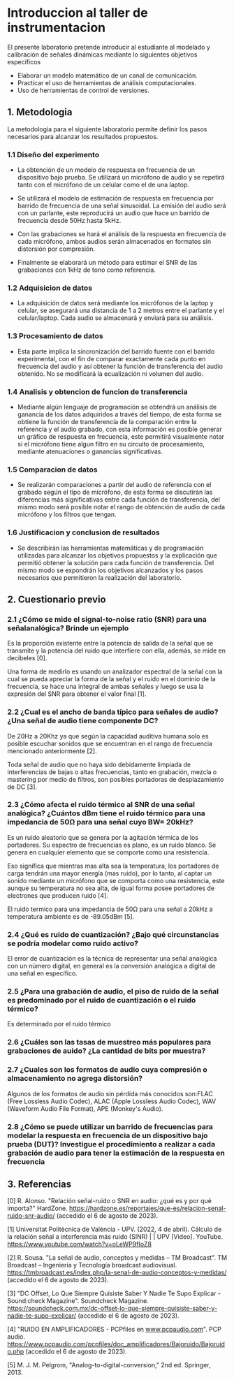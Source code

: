 # Introduccion al taller de instrumentacion

El presente laboratorio pretende introducir al estudiante al modelado y calibración de
señales dinámicas mediante lo siguientes objetivos específicos

- Elaborar un modelo matemático de un canal de comunicación.
- Practicar el uso de herramientas de análisis computacionales.
- Uso de herramientas de control de versiones.

## 1. Metodologia
La metodología para el siguiente laboratorio permite definir los pasos necesarios para alcanzar los resultados propuestos.

### 1.1 Diseño del experimento


- La obtención de un modelo de respuesta en frecuencia de un dispositivo bajo prueba. Se utilizará un micrófono de audio y se repetirá tanto con el micrófono de un celular como el de una laptop.

- Se utilizará el modelo de estimación de respuesta en frecuencia por barrido de frecuencia de una señal sinusoidal. La emisión del audio será con un parlante, este reproducirá un audio que hace un barrido de frecuencia desde 50Hz hasta 5kHz.

- Con las grabaciones se hará el análisis de la respuesta en frecuencia de cada micrófono, ambos audios serán almacenados en formatos sin distorsión por compresión.

- Finalmente se elaborará un método para estimar el SNR de las grabaciones con 1kHz de tono como referencia.

### 1.2 Adquisicion de datos
- La adquisición de datos será mediante los micrófonos de la laptop y celular, se asegurará una distancia de 1 a 2 metros entre el parlante y el celular/laptop. Cada audio se almacenará y enviará para su análisis.

### 1.3 Procesamiento de datos
- Esta parte implica la sincronización del barrido fuente con el barrido experimental, con el fin de comparar exactamente cada punto en frecuencia del audio y así obtener la función de transferencia del audio obtenido. No se modificará la ecualización ni volumen del audio.
  
### 1.4 Analisis y obtencion de funcion de transferencia
- Mediante algún lenguaje de programación se obtendrá un análisis de ganancia de los datos adquiridos a través del tiempo, de esta forma se obtiene la función de transferencia de la comparación entre la referencia y el audio grabado, con esta información es posible generar un gráfico de respuesta en frecuencia, este permitirá visualmente notar si el micrófono tiene algun filtro en su circuito de procesamiento, mediante atenuaciones o ganancias significativas.
  
### 1.5 Comparacion de datos
- Se realizarán comparaciones a partir del audio de referencia con el grabado según el tipo de micrófono, de esta forma se discutirán las diferencias más significativas entre cada función de transferencia, del mismo modo será posible notar el rango de obtención de audio de cada micrófono y los filtros que tengan.
  
### 1.6 Justificacion y conclusion de resultados
- Se describirán las herramientas matemáticas y de programación utilizadas para alcanzar los objetivos propuestos y la explicación que permitió obtener la solución para cada función de transferencia. Del mismo modo se expondrán los objetivos alcanzados y los pasos necesarios que permitieron la realización del laboratorio.

## 2. Cuestionario previo

### 2.1 ¿Cómo se mide el signal-to-noise ratio (SNR) para una señalanalógica? Brinde un ejemplo
Es la proporción existente entre la potencia de salida de la señal que se transmite y la potencia del ruido que interfiere con ella, además, se mide en decibeles [0].

Una forma de medirlo es usando un analizador espectral de la señal con la cual se pueda apreciar la forma de la señal y el ruido en el dominio de la frecuencia, se hace una integral de ambas señales y luego se usa la expresión del SNR para obtener el valor final [1].

### 2.2 ¿Cual es el ancho de banda típico para señales de audio? ¿Una señal de audio tiene componente DC?

De 20Hz a 20Khz ya que según la capacidad auditiva humana solo es posible escuchar sonidos que se encuentran en el rango de frecuencia mencionado anteriormente [2]. 

Toda señal de audio que no haya sido debidamente limpiada de interferencias de bajas o altas frecuencias, tanto en grabación, mezcla o mastering por medio de filtros, son posibles portadoras de desplazamiento de DC [3]. 

### 2.3 ¿Cómo afecta el ruido térmico al SNR de una señal analógica? ¿Cuántos dBm tiene el ruido térmico para una impedancia de 50Ω para una señal cuyo BW= 20kHz?
Es un ruido aleatorio que se genera por la agitación térmica de los portadores. Su espectro de frecuencias es plano, es un ruido blanco. Se genera en cualquier elemento que se comporte como una resistencia.

Eso significa que mientras mas alta sea la temperatura, los portadores de carga tendrán una mayor energía (mas ruido), por lo tanto, al captar un sonido mediante un micrófono que se comporta como una resistencia, este aunque su temperatura no sea alta, de igual forma posee portadores de electrones que producen ruido [4].

El ruido termico para una impedancia de 50Ω para una señal a 20kHz a temperatura ambiente es de -89.05dBm [5].

### 2.4 ¿Qué es ruido de cuantización? ¿Bajo qué circunstancias se podría modelar como ruido activo?
El error de cuantización es la técnica de representar una señal analógica con un número digital, en general es la conversión analógica a digital de una señal en específico.

### 2.5 ¿Para una grabación de audio, el piso de ruido de la señal es predominado por el ruido de cuantización o el ruido térmico?
Es determinado por el ruido térmico

### 2.6 ¿Cuáles son las tasas de muestreo más populares para grabaciones de auido? ¿La cantidad de bits por muestra?

### 2.7 ¿Cuales son los formatos de audio cuya compresión o almacenamiento no agrega distorsión?

Algunos de los formatos de audio sin pérdida más conocidos son:FLAC (Free Lossless Audio Codec), ALAC (Apple Lossless Audio Codec), WAV (Waveform Audio File Format), APE (Monkey's Audio).

### 2.8 ¿Cómo se puede utilizar un barrido de frecuencias para modelar la respuesta en frecuencia de un dispositivo bajo prueba (DUT)? Investigue el procedimiento a realizar a cada grabación de audio para tener la estimación de la respuesta en frecuencia

## 3. Referencias
[0] R. Alonso. "Relación señal-ruido o SNR en audio: ¿qué es y por qué importa?" HardZone. https://hardzone.es/reportajes/que-es/relacion-senal-ruido-snr-audio/ (accedido el 6 de agosto de 2023). 

[1] Universitat Politècnica de València - UPV. (2022, 4 de abril). Cálculo de la relación señal a interferencia más ruido (SINR) | | UPV [Video]. YouTube. https://www.youtube.com/watch?v=oLeWP9fIoZ8

[2] R. Sousa. "La señal de audio, conceptos y medidas – TM Broadcast". TM Broadcast – Ingeniería y Tecnología broadcast audiovisual. https://tmbroadcast.es/index.php/la-senal-de-audio-conceptos-y-medidas/ (accedido el 6 de agosto de 2023). 

[3] "DC Offset, Lo Que Siempre Quisiste Saber Y Nadie Te Supo Explicar - Sound:check Magazine". Soundcheck Magazine. https://soundcheck.com.mx/dc-offset-lo-que-siempre-quisiste-saber-y-nadie-te-supo-explicar/ (accedido el 6 de agosto de 2023). 

[4] "RUIDO EN AMPLIFICADORES - PCPfiles en www.pcpaudio.com". PCP audio. https://www.pcpaudio.com/pcpfiles/doc_amplificadores/Bajoruido/Bajoruido.php (accedido el 6 de agosto de 2023). 

[5] M. J. M. Pelgrom, "Analog-to-digital-conversion," 2nd ed. Springer, 2013.



